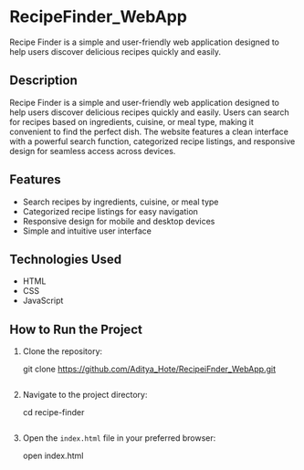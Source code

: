 # RecipeFinder_WebApp
Recipe Finder is a simple and user-friendly web application designed to help users discover delicious recipes quickly and easily.

## Description
Recipe Finder is a simple and user-friendly web application designed to help users discover delicious recipes quickly and easily. Users can search for recipes based on ingredients, cuisine, or meal type, making it convenient to find the perfect dish. The website features a clean interface with a powerful search function, categorized recipe listings, and responsive design for seamless access across devices.

## Features
- Search recipes by ingredients, cuisine, or meal type
- Categorized recipe listings for easy navigation
- Responsive design for mobile and desktop devices
- Simple and intuitive user interface

## Technologies Used
- HTML
- CSS
- JavaScript

## How to Run the Project
1. Clone the repository:
   
   git clone https://github.com/Aditya_Hote/RecipeiFnder_WebApp.git
   ```
2. Navigate to the project directory:
   
   cd recipe-finder
   ```
3. Open the `index.html` file in your preferred browser:
   
   open index.html
   



